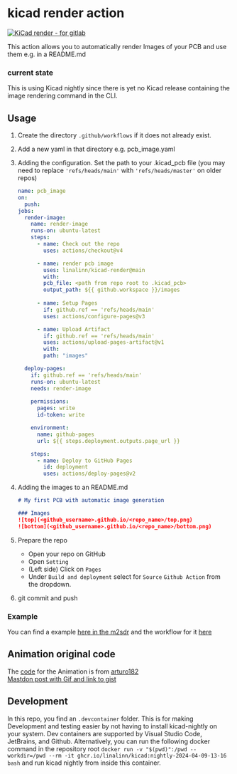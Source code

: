 # kicad render action
[![KiCad render  - for gitlab ](https://img.shields.io/badge/KiCad_render_-for_gitlab_-2ea44f?style=for-the-badge&logo=gitlab)](https://gitlab.com/linalinn/kicad-render)

This action allows you to automatically render Images of your PCB and use them e.g. in a README.md

### current state

This is using Kicad nightly since there is yet no Kicad release containing the image rendering command in the CLI.

## Usage
1. Create the directory `.github/workflows` if it does not already exist.

2. Add a new yaml in that directory e.g. pcb_image.yaml

3. Adding the configuration. Set the path to your .kicad_pcb file (you may need to replace `'refs/heads/main'` with `'refs/heads/master'` on older repos)
    ```yaml
    name: pcb_image
    on:
      push:
    jobs:
      render-image:
        name: render-image
        runs-on: ubuntu-latest
        steps:
          - name: Check out the repo
            uses: actions/checkout@v4

          - name: render pcb image
            uses: linalinn/kicad-render@main
            with:
            pcb_file: <path from repo root to .kicad_pcb>
            output_path: ${{ github.workspace }}/images
            
          - name: Setup Pages
            if: github.ref == 'refs/heads/main'
            uses: actions/configure-pages@v3

          - name: Upload Artifact
            if: github.ref == 'refs/heads/main'
            uses: actions/upload-pages-artifact@v1
            with:
            path: "images"

      deploy-pages:
        if: github.ref == 'refs/heads/main'
        runs-on: ubuntu-latest
        needs: render-image
          
        permissions:
          pages: write
          id-token: write

        environment:
          name: github-pages
          url: ${{ steps.deployment.outputs.page_url }}

        steps:
          - name: Deploy to GitHub Pages
            id: deployment
            uses: actions/deploy-pages@v2
    ```

4. Adding the images to an README.md
    ```Markdown
    # My first PCB with automatic image generation

    ### Images
    ![top](<github_username>.github.io/<repo_name>/top.png)
    ![bottom](<github_username>.github.io/<repo_name>/bottom.png)
    ```

6. Prepare the repo  
   - Open your repo on GitHub
   - Open `Setting`
   - (Left side) Click on `Pages`
   - Under `Build and deployment` select for `Source` `Github Action` from the dropdown.

5. git commit and push

### Example
You can find a example [here in the m2sdr](https://github.com/HackModsOrg/m2sdr) and the workflow for it [here](https://github.com/HackModsOrg/m2sdr/blob/master/.github/workflows/images.yaml)

## Animation original code
The [code](https://gist.github.com/arturo182/57ab066e6a4a36ee22979063e4d5cce1) for the Animation is from [arturo182](https://github.com/arturo182)  
[Mastdon post with Gif and link to gist](https://mastodon.social/@arturo182/112062074668232493)


## Development
In this repo, you find an `.devcontainer` folder. This is for making Development and testing easier by not having to install kicad-nightly on your system. Dev containers are supported by Visual Studio Code, JetBrains, and Github. Alternatively, you can run the following docker command in the repository root `docker run -v "$(pwd)":/pwd --workdir=/pwd --rm -it ghcr.io/linalinn/kicad:nightly-2024-04-09-13-16 bash` and run kicad nightly from inside this container.